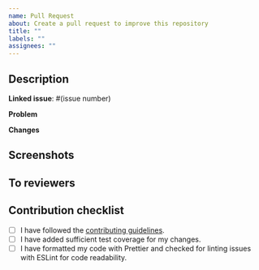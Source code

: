 ```yaml
---
name: Pull Request
about: Create a pull request to improve this repository
title: ""
labels: ""
assignees: ""
---
```


## Description

**Linked issue**: #(issue number) 

**Problem**
<!-- The problems this PR aims to solve -->

**Changes**
<!-- Changes you have made to address the issue -->

## Screenshots
<!-- If applicable, add screenshots to help explain your improvements -->

## To reviewers
<!-- Additional comments for reviewers -->

## Contribution checklist
- [ ] I have followed the [contributing guidelines](https://github.com/Hacker0x01/react-datepicker/blob/main/CONTRIBUTING.md).
- [ ] I have added sufficient test coverage for my changes.
- [ ] I have formatted my code with Prettier and checked for linting issues with ESLint for code readability.
